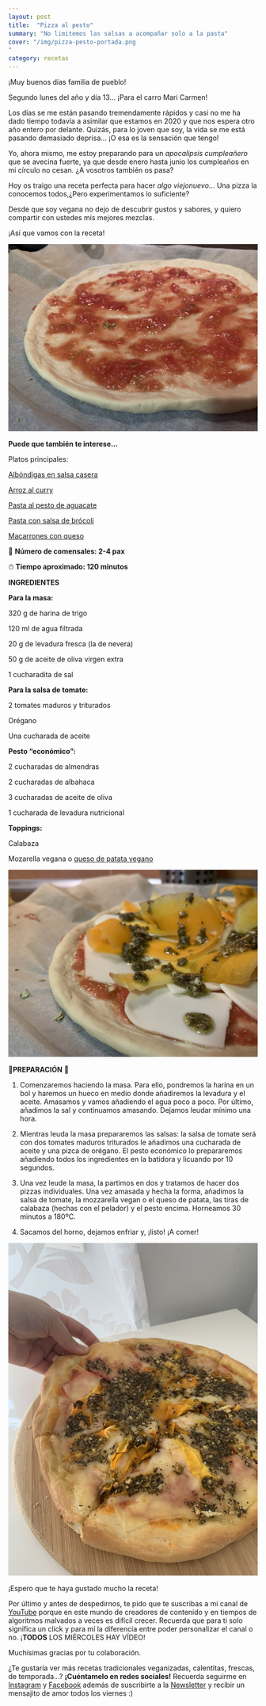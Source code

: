 ```yaml
---
layout: post 
title:  "Pizza al pesto"
summary: "No limitemos las salsas a acompañar solo a la pasta"
cover: "/img/pizza-pesto-portada.png
"
category: recetas
---
```



¡Muy buenos días familia de pueblo!


Segundo lunes del año y día 13… ¡Para el carro Mari Carmen! 


Los días se me están pasando tremendamente rápidos y casi no me ha dado tiempo todavía a asimilar que estamos en 2020 y que nos espera otro año entero por delante. Quizás, para lo joven que soy, la vida se me está pasando demasiado deprisa… ¡O esa es la sensación que tengo!


Yo, ahora mismo, me estoy preparando para un _apocalipsis cumpleañero_ que se avecina fuerte, ya que desde enero hasta junio los cumpleaños en mi círculo no cesan. ¿A vosotros también os pasa?



Hoy os traigo una receta perfecta para hacer _algo viejonuevo_... Una pizza la conocemos todos,¿Pero experimentamos lo suficiente? 



Desde que soy vegana no dejo de descubrir gustos y sabores, y quiero compartir con ustedes mis mejores mezclas.



¡Así que vamos con la receta!



![](/img/pizza.jpg)



**Puede que también te interese...**


Platos principales:


[Albóndigas en salsa casera](https://laveganadepueblo.com/recetas/2019/07/01/albondigas-en-salsa-casera/)

[Arroz al curry](https://laveganadepueblo.com/recetas/2019/06/25/Arroz-al-curry/)

[Pasta al pesto de aguacate](https://laveganadepueblo.com/recetas/2019/06/10/Pesto-Aguacate/)

[Pasta con salsa de brócoli](https://laveganadepueblo.com/recetas/2019/06/01/pasta-con-salsa-de-brocoli/)

[Macarrones con queso](https://laveganadepueblo.com/recetas/2019/06/07/Mac-and-Cheese-Vegan/)




🍴  **Número de comensales: 2-4 pax**

⏱ **Tiempo aproximado: 120 minutos**




**INGREDIENTES** 


**Para la masa:**


320 g de harina de trigo


120 ml de agua filtrada 


20 g de levadura fresca (la de nevera)


50 g de aceite de oliva virgen extra


1 cucharadita de sal



**Para la salsa de tomate:**


2 tomates maduros y triturados


Orégano


Una cucharada de aceite


**Pesto “económico”:**


2 cucharadas de almendras


2 cucharadas de albahaca 


3 cucharadas de aceite de oliva


1 cucharada de levadura nutricional


**Toppings:**


Calabaza


Mozarella vegana o [queso de patata vegano](https://danzadefogones.com/queso-vegano/)



![](/img/pizza-rellena.jpg)



🥣**PREPARACIÓN** 🥣



1. Comenzaremos haciendo la masa. Para ello, pondremos la harina en un bol y haremos un hueco en medio donde añadiremos la levadura y el aceite. Amasamos y vamos añadiendo el agua poco a poco. Por último, añadimos la sal y continuamos amasando. Dejamos leudar mínimo una hora.



2. Mientras leuda la masa prepararemos las salsas: la salsa de tomate será con dos tomates maduros triturados le añadimos una cucharada de aceite y una pizca de orégano. El pesto económico lo prepararemos añadiendo todos los ingredientes en la batidora y licuando por 10 segundos. 



3. Una vez leude la masa, la partimos en dos y tratamos de hacer dos pizzas individuales. Una vez amasada y hecha la forma, añadimos la salsa de tomate, la mozzarella vegan o el queso de patata, las tiras de calabaza (hechas con el pelador) y el pesto encima. Horneamos 30 minutos a 180ºC.


4. Sacamos del horno, dejamos enfriar y, ¡listo! ¡A comer!
⠀


![](/img/pizza-resultado.jpg)






¡Espero que te haya gustado mucho la receta!




Por último y antes de despedirnos, te pido que te suscribas a mi canal de [YouTube](https://www.youtube.com/channel/UCpwpKnkPezvXFnVyzCWadIQ) porque en este mundo de creadores de contenido y en tiempos de algoritmos malvados a veces es difícil crecer. Recuerda que para ti solo significa un click y para mí la diferencia entre poder personalizar el canal o no. ¡**TODOS** LOS MIÉRCOLES HAY VÍDEO! 



Muchísimas gracias por tu colaboración.



¿Te gustaría ver más recetas tradicionales veganizadas, calentitas, frescas, de temporada...? **¡Cuéntamelo en redes sociales!** Recuerda seguirme en [Instagram](https://www.instagram.com/laveganadepueblo/?hl=es) y [Facebook](https://www.facebook.com/laveganadepueblo/) además de suscribirte a la [Newsletter](https://laveganadepueblo.com/newsletter/) y recibir un mensajito de amor todos los viernes :) 
